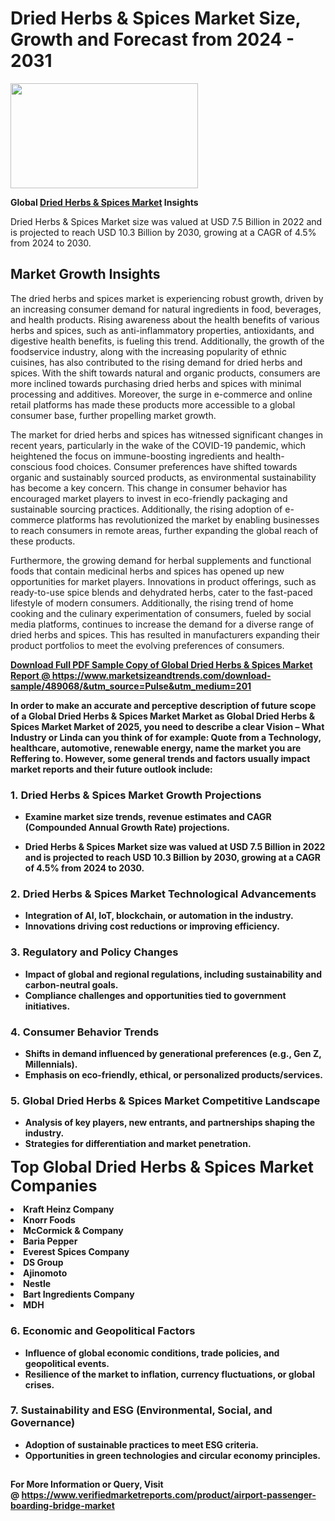 <H1>Dried Herbs & Spices Market Size, Growth and Forecast from 2024 - 2031</H1><img class="aligncenter size-medium wp-image-584254" src="https://thirdeyenews.in/wp-content/uploads/2024/09/Global-Market-Research-300x168.jpeg" alt="" width="300" height="168" /><p><strong>Global&nbsp;<a href="https://www.marketsizeandtrends.com/download-sample/489068/&amp;utm_source=Pulse&amp;utm_medium=201">Dried Herbs & Spices Market</a> Insights</strong></p><p>Dried Herbs & Spices Market size was valued at USD 7.5 Billion in 2022 and is projected to reach USD 10.3 Billion by 2030, growing at a CAGR of 4.5% from 2024 to 2030.</p><p><h2>Market Growth Insights</h2> <p>The dried herbs and spices market is experiencing robust growth, driven by an increasing consumer demand for natural ingredients in food, beverages, and health products. Rising awareness about the health benefits of various herbs and spices, such as anti-inflammatory properties, antioxidants, and digestive health benefits, is fueling this trend. Additionally, the growth of the foodservice industry, along with the increasing popularity of ethnic cuisines, has also contributed to the rising demand for dried herbs and spices. With the shift towards natural and organic products, consumers are more inclined towards purchasing dried herbs and spices with minimal processing and additives. Moreover, the surge in e-commerce and online retail platforms has made these products more accessible to a global consumer base, further propelling market growth.</p> <p><strong><a href="#"></a></strong></p> <p>The market for dried herbs and spices has witnessed significant changes in recent years, particularly in the wake of the COVID-19 pandemic, which heightened the focus on immune-boosting ingredients and health-conscious food choices. Consumer preferences have shifted towards organic and sustainably sourced products, as environmental sustainability has become a key concern. This change in consumer behavior has encouraged market players to invest in eco-friendly packaging and sustainable sourcing practices. Additionally, the rising adoption of e-commerce platforms has revolutionized the market by enabling businesses to reach consumers in remote areas, further expanding the global reach of these products.</p> <p>Furthermore, the growing demand for herbal supplements and functional foods that contain medicinal herbs and spices has opened up new opportunities for market players. Innovations in product offerings, such as ready-to-use spice blends and dehydrated herbs, cater to the fast-paced lifestyle of modern consumers. Additionally, the rising trend of home cooking and the culinary experimentation of consumers, fueled by social media platforms, continues to increase the demand for a diverse range of dried herbs and spices. This has resulted in manufacturers expanding their product portfolios to meet the evolving preferences of consumers.</p> <p><strong><a href="#"></p><p><span class=""><strong>Download Full PDF Sample Copy of Global Dried Herbs & Spices Market Report</strong> @ <a href="https://www.marketsizeandtrends.com/download-sample/489068/&amp;utm_source=Pulse&amp;utm_medium=201" target="_blank">https://www.marketsizeandtrends.com/download-sample/489068/&amp;utm_source=Pulse&amp;utm_medium=201</a></span></p><p>In order to make an accurate and perceptive description of future scope of a Global&nbsp;Dried Herbs & Spices Market Market as Global&nbsp;Dried Herbs & Spices Market Market of 2025, you need to describe a clear Vision &ndash; What Industry or Linda can you think of for example: Quote from a Technology, healthcare, automotive, renewable energy, name the market you are Reffering to. However, some general trends and factors usually impact market reports and their future outlook include:</p><h3>1.&nbsp;<strong>Dried Herbs & Spices Market Growth Projections</strong></h3><ul><li>Examine market size trends, revenue estimates and CAGR (Compounded Annual Growth Rate) projections.</li><li><p>Dried Herbs & Spices Market size was valued at USD 7.5 Billion in 2022 and is projected to reach USD 10.3 Billion by 2030, growing at a CAGR of 4.5% from 2024 to 2030.</p></li></ul><h3>2.&nbsp;<strong>Dried Herbs & Spices Market Technological Advancements</strong></h3><ul><li>Integration of AI, IoT, blockchain, or automation in the industry.</li><li>Innovations driving cost reductions or improving efficiency.</li></ul><h3>3.&nbsp;<strong>Regulatory and Policy Changes</strong></h3><ul><li>Impact of global and regional regulations, including sustainability and carbon-neutral goals.</li><li>Compliance challenges and opportunities tied to government initiatives.</li></ul><h3>4.&nbsp;<strong>Consumer Behavior Trends</strong></h3><ul><li>Shifts in demand influenced by generational preferences (e.g., Gen Z, Millennials).</li><li>Emphasis on eco-friendly, ethical, or personalized products/services.</li></ul><h3>5.&nbsp;<strong>Global Dried Herbs & Spices Market Competitive Landscape</strong></h3><ul><li>Analysis of key players, new entrants, and partnerships shaping the industry.</li><li>Strategies for differentiation and market penetration.</li></ul><p data-pm-slice="1 1 []"><span style="color: inherit; font-family: inherit; font-size: 25px;">Top Global Dried Herbs & Spices Market Companies</span></p><div class="" data-test-id=""><p><li>Kraft Heinz Company</li><li> Knorr Foods</li><li> McCormick & Company</li><li> Baria Pepper</li><li> Everest Spices Company</li><li> DS Group</li><li> Ajinomoto</li><li> Nestle</li><li> Bart Ingredients Company</li><li> MDH</li></p></div><h3>6.&nbsp;<strong>Economic and Geopolitical Factors</strong></h3><ul><li>Influence of global economic conditions, trade policies, and geopolitical events.</li><li>Resilience of the market to inflation, currency fluctuations, or global crises.</li></ul><h3>7.&nbsp;<strong>Sustainability and ESG (Environmental, Social, and Governance)</strong></h3><ul><li>Adoption of sustainable practices to meet ESG criteria.</li><li>Opportunities in green technologies and circular economy principles.</li></ul><h2><strong style="font-size: 14px;">For More Information or Query, Visit @&nbsp;</strong><a style="background-color: #ffffff; font-size: 14px;" href="https://www.marketsizeandtrends.com/report/dried-herbs-spices-market/" target="_blank">https://www.verifiedmarketreports.com/product/airport-passenger-boarding-bridge-market</a></h2>
